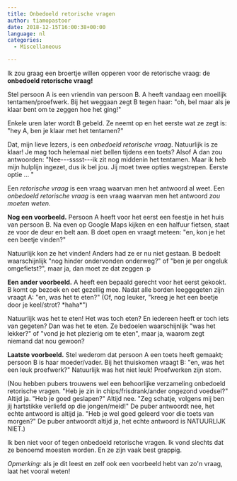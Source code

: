 ```yaml
---
title: Onbedoeld retorische vragen
author: tiamopastoor
date: 2018-12-15T16:00:38+00:00
language: nl
categories:
  - Miscellaneous

---
```

Ik zou graag een broertje willen opperen voor de retorische vraag: de **onbedoeld retorische vraag!**

Stel persoon A is een vriendin van persoon B. A heeft vandaag een moeilijk tentamen/proefwerk. Bij het weggaan zegt B tegen haar: "oh, bel maar als je klaar bent om te zeggen hoe het ging!"

Enkele uren later wordt B gebeld. Ze neemt op en het eerste wat ze zegt is: "hey A, ben je klaar met het tentamen?"

Dat, mijn lieve lezers, is een _onbedoeld retorische vraag_. Natuurlijk is ze klaar! Je mag toch helemaal niet bellen tijdens een toets? Alsof A dan zou antwoorden: "Nee---sssst---ik zit nog middenin het tentamen. Maar ik heb mijn hulplijn ingezet, dus ik bel jou. Jij moet twee opties wegstrepen. Eerste optie ... "

Een _retorische vraag_ is een vraag waarvan men het antwoord al weet. Een _onbedoeld retorische vraag_ is een vraag waarvan men het antwoord _zou moeten weten._

**Nog een voorbeeld.** Persoon A heeft voor het eerst een feestje in het huis van persoon B. Na even op Google Maps kijken en een halfuur fietsen, staat ze voor de deur en belt aan. B doet open en vraagt meteen: "en, kon je het een beetje vinden?"


Natuurlijk kon ze het vinden! Anders had ze er nu niet gestaan. B bedoelt waarschijnlijk "nog hinder ondervonden onderweg?" of "ben je per ongeluk omgefietst?", maar ja, dan moet ze dat zeggen :p

**Een ander voorbeeld.** A heeft een bepaald gerecht voor het eerst gekookt. B komt op bezoek en eet gezellig mee. Nadat alle borden leeggegeten zijn vraagt A: "en, was het te eten?" (Of, nog leuker, "kreeg je het een beetje door je keel/strot? \*haha\*")

Natuurlijk was het te eten! Het was toch eten? En iedereen heeft er toch iets van gegeten? Dan was het te eten. Ze bedoelen waarschijnlijk "was het lekker?" of "vond je het plezierig om te eten", maar ja, waarom zegt niemand dat nou gewoon?

**Laatste voorbeeld.** Stel wederom dat persoon A een toets heeft gemaakt; persoon B is haar moeder/vader. Bij het thuiskomen vraagt B: "en, was het een leuk proefwerk?" Natuurlijk was het niet leuk! Proefwerken zijn stom.

(Nou hebben pubers trouwens wel een behoorlijke verzameling onbedoeld retorische vragen. "Heb je zin in chips/frisdrank/ander ongezond voedsel?" Altijd ja. "Heb je goed geslapen?" Altijd nee. "Zeg schatje, volgens mij ben jij hartstikke verliefd op die jongen/meid!" De puber antwoordt nee, het echte antwoord is altijd ja. "Heb je wel goed geleerd voor die toets van morgen?" De puber antwoordt altijd ja, het echte antwoord is NATUURLIJK NIET.)

Ik ben niet voor of tegen onbedoeld retorische vragen. Ik vond slechts dat ze benoemd moesten worden. En ze zijn vaak best grappig.

_Opmerking:_ als je dit leest en zelf ook een voorbeeld hebt van zo'n vraag, laat het vooral weten!

 